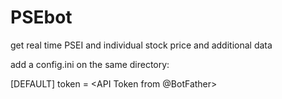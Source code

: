 # PSEbot
get real time PSEI and individual stock price and additional data

add a config.ini on the same directory:

[DEFAULT]
token = <API Token from @BotFather>
